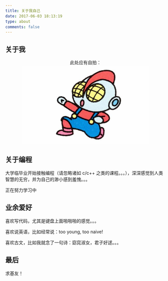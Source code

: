 ```yaml
---
title: 关于我自己
date: 2017-06-03 18:13:19
type: about
comments: false
---
```


## 关于我

<p style="text-align: center;">此处应有自拍：<br><img src="/images/Ultraman.jpg" style="width: 400px;" alt="此处应有自拍" /></p>


## 关于编程

大学临毕业开始接触编程（请忽略诸如 c/c++ 之类的课程。。。），深深感觉到人类智慧的无穷，并为自己的渺小感到羞愧。。。

正在努力学习中

## 业余爱好

喜欢写代码，尤其是键盘上面啪啪啪的感觉。。。

喜欢说英语，比如经常说：too young, too naive!

喜欢古文，比如我就念了一句诗：窈窕淑女，君子好逑。。。

## 最后

求基友！